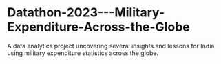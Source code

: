 # Datathon-2023---Military-Expenditure-Across-the-Globe
A data analytics project uncovering several insights and lessons for India using military expenditure statistics across the globe.
